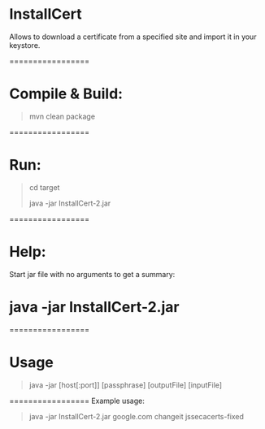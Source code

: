 # InstallCert
Allows to download a certificate from a specified site and import it in your keystore.

=================
# Compile & Build:
> mvn clean package

=================
# Run:
> cd target
> 
> java -jar InstallCert-2.jar

=================
# Help:
Start jar file with no arguments to get a summary:

# java -jar InstallCert-2.jar

=================
# Usage
> java -jar <jar> [host[:port]] [passphrase] [outputFile] [inputFile]

=================
Example usage: 
> java -jar InstallCert-2.jar google.com changeit jssecacerts-fixed
